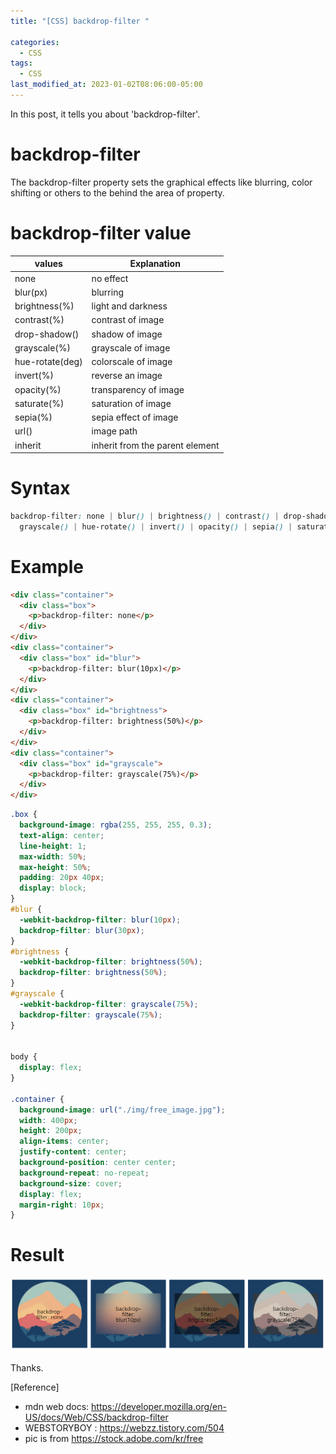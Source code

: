 ```yaml
---
title: "[CSS] backdrop-filter "

categories:
  - CSS
tags:
  - CSS
last_modified_at: 2023-01-02T08:06:00-05:00
---
```


In this post, it tells you about 'backdrop-filter'.

# backdrop-filter

The backdrop-filter property sets the graphical effects like blurring, color shifting or others to the behind the area of property.

# backdrop-filter value

| <filter-function> values | Explanation                     |
| ------------------------ | ------------------------------- |
| none                     | no effect                       |
| blur(px)                 | blurring                        |
| brightness(%)            | light and darkness              |
| contrast(%)              | contrast of image               |
| drop-shadow()            | shadow of image                 |
| grayscale(%)             | grayscale of image              |
| hue-rotate(deg)          | colorscale of image             |
| invert(%)                | reverse an image                |
| opacity(%)               | transparency of image           |
| saturate(%)              | saturation of image             |
| sepia(%)                 | sepia effect of image           |
| url()                    | image path                      |
| inherit                  | inherit from the parent element |

# Syntax

```css
backdrop-filter: none | blur() | brightness() | contrast() | drop-shadow() |
  grayscale() | hue-rotate() | invert() | opacity() | sepia() | saturate();
```

# Example

```html
<div class="container">
  <div class="box">
    <p>backdrop-filter: none</p>
  </div>
</div>
<div class="container">
  <div class="box" id="blur">
    <p>backdrop-filter: blur(10px)</p>
  </div>
</div>
<div class="container">
  <div class="box" id="brightness">
    <p>backdrop-filter: brightness(50%)</p>
  </div>
</div>
<div class="container">
  <div class="box" id="grayscale">
    <p>backdrop-filter: grayscale(75%)</p>
  </div>
</div>
```

```css
.box {
  background-image: rgba(255, 255, 255, 0.3);
  text-align: center;
  line-height: 1;
  max-width: 50%;
  max-height: 50%;
  padding: 20px 40px;
  display: block;
}
#blur {
  -webkit-backdrop-filter: blur(10px);
  backdrop-filter: blur(30px);
}
#brightness {
  -webkit-backdrop-filter: brightness(50%);
  backdrop-filter: brightness(50%);
}
#grayscale {
  -webkit-backdrop-filter: grayscale(75%);
  backdrop-filter: grayscale(75%);
}


body {
  display: flex;
}

.container {
  background-image: url("./img/free_image.jpg");
  width: 400px;
  height: 200px;
  align-items: center;
  justify-content: center;
  background-position: center center;
  background-repeat: no-repeat;
  background-size: cover;
  display: flex;
  margin-right: 10px;
}
```

# Result

![backdrop-filter-ex](/assets/img/backdrop-filter-ex.PNG)

Thanks.

[Reference]

- mdn web docs: <https://developer.mozilla.org/en-US/docs/Web/CSS/backdrop-filter>
- WEBSTORYBOY : <https://webzz.tistory.com/504>
- pic is from <https://stock.adobe.com/kr/free>

